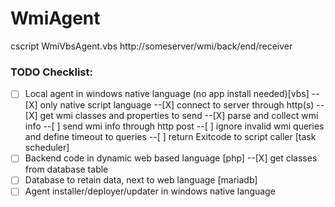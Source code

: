 # WmiAgent

cscript WmiVbsAgent.vbs http://someserver/wmi/back/end/receiver

### TODO Checklist:
 - [ ] Local agent in windows native language (no app install needed)[vbs]
  --[X] only native script language
  --[X] connect to server through http(s)
  --[X] get wmi classes and properties to send
  --[X] parse and collect wmi info
  --[ ] send wmi info through http post
  --[ ] ignore invalid wmi queries and define timeout to queries
  --[ ] return Exitcode to script caller [task scheduler]
 - [ ] Backend code in dynamic web based language [php]
  --[X] get classes from database table
 - [ ] Database to retain data, next to web language [mariadb]
 - [ ] Agent installer/deployer/updater in windows native language
